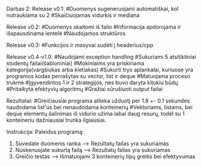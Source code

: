 Darbas 2:
Release v0.1:
#Duomenys sugeneruojami automatiškai, kol nutraukiama su 2
#Skaičiuojamas vidurkis ir mediana

Release v0.2:
#Duomenys skaitomi iš failo
#Informacija apdorojama ir išspausdinama lentelė
#Naudojamos struktūros

Release v0.3:
#Funkcijos ir masyvai sudėti į headerius/cpp

Release v0.4-v1.0:
#Naudojami exception handling
#Sukuriami 5 atsitiktiniai studentų failai(šabloniniai)
#Mokiniaims yra priskiriama kategorija(vargšiukas arba kietiakas)
#Sukurti trys aplankalai, kuriuose yra programos kodas perrašytas su vector, list ir deque
#Matuojama proceso trukmė
#Įgyvendintos 1 ir 2 strategijos, nes buvo daryta kitokiu būdų
#Pritaikyta efektyvių algoritmų
#Gražiai sūrušiuoti output failai


Rezultatai:
#Greičiausiai programa atlieka užduotį per 1.8 +- 0.1 sekundes naudodama list'us bei nenaudodama konteinerių
#Vektoriams, listams, bei deque elementų šalinimas iš vidurio užima labai daug resurų, todėl su 1 konteineriu dažniausiai trunka ilgiausiai.

Instrukcija:
Paleidus programą:
1. Suvedate duomenis ranka --> Rezultatų failas yra sukuriamas
2. Nuskenuojate sukurtą failą --> Rezultatų failas yra sukuriamas
3. Greičio testas --> Išmatuojami 3 konteinerių tipų greitis bei efektyvumas